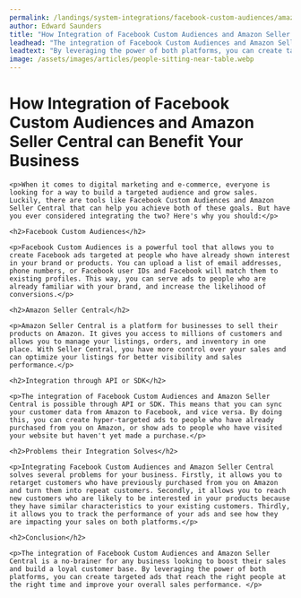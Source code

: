 ```yaml
---
permalink: /landings/system-integrations/facebook-custom-audiences/amazon-seller-central
author: Edward Saunders
title: "How Integration of Facebook Custom Audiences and Amazon Seller Central can Benefit Your Business"
leadhead: "The integration of Facebook Custom Audiences and Amazon Seller Central is a no-brainer for any business looking to boost their sales and build a loyal customer base"
leadtext: "By leveraging the power of both platforms, you can create targeted ads that reach the right people at the right time and improve your overall sales performance."
image: /assets/images/articles/people-sitting-near-table.webp
---
```

<div class="arttext">
	<h1>How Integration of Facebook Custom Audiences and Amazon Seller Central can Benefit Your Business</h1>

	<p>When it comes to digital marketing and e-commerce, everyone is looking for a way to build a targeted audience and grow sales. Luckily, there are tools like Facebook Custom Audiences and Amazon Seller Central that can help you achieve both of these goals. But have you ever considered integrating the two? Here's why you should:</p>

	<h2>Facebook Custom Audiences</h2>

	<p>Facebook Custom Audiences is a powerful tool that allows you to create Facebook ads targeted at people who have already shown interest in your brand or products. You can upload a list of email addresses, phone numbers, or Facebook user IDs and Facebook will match them to existing profiles. This way, you can serve ads to people who are already familiar with your brand, and increase the likelihood of conversions.</p>

	<h2>Amazon Seller Central</h2>

	<p>Amazon Seller Central is a platform for businesses to sell their products on Amazon. It gives you access to millions of customers and allows you to manage your listings, orders, and inventory in one place. With Seller Central, you have more control over your sales and can optimize your listings for better visibility and sales performance.</p>

	<h2>Integration through API or SDK</h2>

	<p>The integration of Facebook Custom Audiences and Amazon Seller Central is possible through API or SDK. This means that you can sync your customer data from Amazon to Facebook, and vice versa. By doing this, you can create hyper-targeted ads to people who have already purchased from you on Amazon, or show ads to people who have visited your website but haven't yet made a purchase.</p>

	<h2>Problems their Integration Solves</h2>

	<p>Integrating Facebook Custom Audiences and Amazon Seller Central solves several problems for your business. Firstly, it allows you to retarget customers who have previously purchased from you on Amazon and turn them into repeat customers. Secondly, it allows you to reach new customers who are likely to be interested in your products because they have similar characteristics to your existing customers. Thirdly, it allows you to track the performance of your ads and see how they are impacting your sales on both platforms.</p>

	<h2>Conclusion</h2>

	<p>The integration of Facebook Custom Audiences and Amazon Seller Central is a no-brainer for any business looking to boost their sales and build a loyal customer base. By leveraging the power of both platforms, you can create targeted ads that reach the right people at the right time and improve your overall sales performance. </p>

</div>